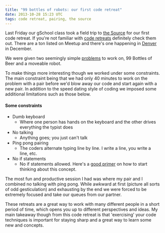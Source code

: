```yaml
---
title: "99 bottles of robots: our first code retreat"
date: 2013-10-28 15:23 UTC
tags: code retreat, pairing, the source
---
```


Last Friday our gSchool class took a field trip to
[the Source](http://denver.eater.com/places/the-source) for our first code
retreat.  If you're not familiar with [code retreats](http://coderetreat.org/)
definitely check them out.  There are a ton listed on Meetup and there's one
happening in [Denver](http://www.meetup.com/Code-Retreat-Denver/) in December.

We were given two seemingly simple [problems](https://github.com/JumpstartLab/code_retreat) to work on, 99 Bottles of Beer and a moveable robot.

To make things more interesting though we worked under some constraints.  The
main constraint being that we had only 40 minutes to work on the problem with
a pair before we'd blow away our code and start again with a new pair.  In
addition to the speed dating style of coding we imposed some additional
limitations such as those below.

#### Some constraints
- Dumb keyboard
  - Where one person has hands on the keyboard and the other drives everything
    the typist does
- No talking
  - Anything goes; you just can't talk
- Ping pong pairing
  - The coders alternate typing line by line.  I write a line, you write a line,
    etc.
- No if statements
  - No if statements allowed.  Here's a [good
    primer](http://jumpstartlab.com/news/archives/2013/04/23/the-death-of-ifs)
    on how to start thinking about this concept.

The most fun and productive session I had was where my pair and I combined no
talking with ping pong.  While awkward at first (picture all sorts of odd
gesticulation) and exhausting by the end we were forced to be extremely focused
and take our queues from our partner.

These retreats are a great way to work
with many different people in a short period of time, which opens you up to
different perspectives and ideas.  My main takeaway though from this code retreat
is that 'exercising' your code techniques is important for staying sharp and
a great way to learn some new and concepts.


